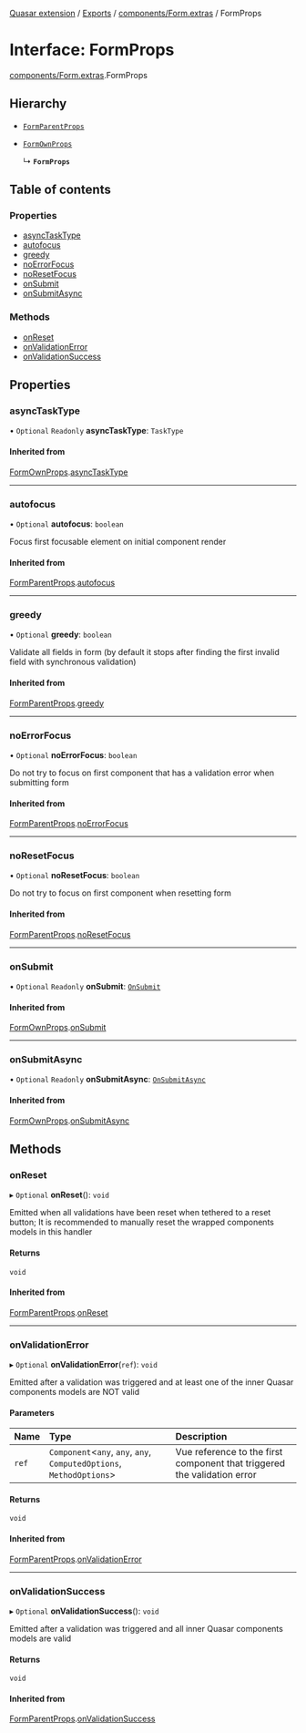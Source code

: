 [Quasar extension](../index.md) / [Exports](../modules.md) / [components/Form.extras](../modules/components_Form_extras.md) / FormProps

# Interface: FormProps

[components/Form.extras](../modules/components_Form_extras.md).FormProps

## Hierarchy

- [`FormParentProps`](components_Form_extras.FormParentProps.md)

- [`FormOwnProps`](components_Form_extras.FormOwnProps.md)

  ↳ **`FormProps`**

## Table of contents

### Properties

- [asyncTaskType](components_Form_extras.FormProps.md#asynctasktype)
- [autofocus](components_Form_extras.FormProps.md#autofocus)
- [greedy](components_Form_extras.FormProps.md#greedy)
- [noErrorFocus](components_Form_extras.FormProps.md#noerrorfocus)
- [noResetFocus](components_Form_extras.FormProps.md#noresetfocus)
- [onSubmit](components_Form_extras.FormProps.md#onsubmit)
- [onSubmitAsync](components_Form_extras.FormProps.md#onsubmitasync)

### Methods

- [onReset](components_Form_extras.FormProps.md#onreset)
- [onValidationError](components_Form_extras.FormProps.md#onvalidationerror)
- [onValidationSuccess](components_Form_extras.FormProps.md#onvalidationsuccess)

## Properties

### asyncTaskType

• `Optional` `Readonly` **asyncTaskType**: `TaskType`

#### Inherited from

[FormOwnProps](components_Form_extras.FormOwnProps.md).[asyncTaskType](components_Form_extras.FormOwnProps.md#asynctasktype)

___

### autofocus

• `Optional` **autofocus**: `boolean`

Focus first focusable element on initial component render

#### Inherited from

[FormParentProps](components_Form_extras.FormParentProps.md).[autofocus](components_Form_extras.FormParentProps.md#autofocus)

___

### greedy

• `Optional` **greedy**: `boolean`

Validate all fields in form (by default it stops after finding the first invalid field with synchronous validation)

#### Inherited from

[FormParentProps](components_Form_extras.FormParentProps.md).[greedy](components_Form_extras.FormParentProps.md#greedy)

___

### noErrorFocus

• `Optional` **noErrorFocus**: `boolean`

Do not try to focus on first component that has a validation error when submitting form

#### Inherited from

[FormParentProps](components_Form_extras.FormParentProps.md).[noErrorFocus](components_Form_extras.FormParentProps.md#noerrorfocus)

___

### noResetFocus

• `Optional` **noResetFocus**: `boolean`

Do not try to focus on first component when resetting form

#### Inherited from

[FormParentProps](components_Form_extras.FormParentProps.md).[noResetFocus](components_Form_extras.FormParentProps.md#noresetfocus)

___

### onSubmit

• `Optional` `Readonly` **onSubmit**: [`OnSubmit`](components_Form_extras.OnSubmit.md)

#### Inherited from

[FormOwnProps](components_Form_extras.FormOwnProps.md).[onSubmit](components_Form_extras.FormOwnProps.md#onsubmit)

___

### onSubmitAsync

• `Optional` `Readonly` **onSubmitAsync**: [`OnSubmitAsync`](components_Form_extras.OnSubmitAsync.md)

#### Inherited from

[FormOwnProps](components_Form_extras.FormOwnProps.md).[onSubmitAsync](components_Form_extras.FormOwnProps.md#onsubmitasync)

## Methods

### onReset

▸ `Optional` **onReset**(): `void`

Emitted when all validations have been reset when tethered to a reset button; It is recommended to manually reset the wrapped components models in this handler

#### Returns

`void`

#### Inherited from

[FormParentProps](components_Form_extras.FormParentProps.md).[onReset](components_Form_extras.FormParentProps.md#onreset)

___

### onValidationError

▸ `Optional` **onValidationError**(`ref`): `void`

Emitted after a validation was triggered and at least one of the inner Quasar components models are NOT valid

#### Parameters

| Name | Type | Description |
| :------ | :------ | :------ |
| `ref` | `Component`<`any`, `any`, `any`, `ComputedOptions`, `MethodOptions`\> | Vue reference to the first component that triggered the validation error |

#### Returns

`void`

#### Inherited from

[FormParentProps](components_Form_extras.FormParentProps.md).[onValidationError](components_Form_extras.FormParentProps.md#onvalidationerror)

___

### onValidationSuccess

▸ `Optional` **onValidationSuccess**(): `void`

Emitted after a validation was triggered and all inner Quasar components models are valid

#### Returns

`void`

#### Inherited from

[FormParentProps](components_Form_extras.FormParentProps.md).[onValidationSuccess](components_Form_extras.FormParentProps.md#onvalidationsuccess)
